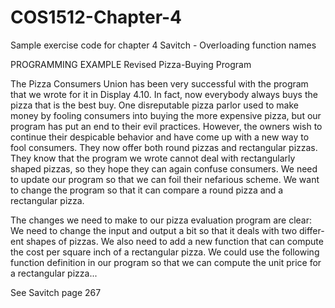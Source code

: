 # COS1512-Chapter-4
Sample exercise code for chapter 4 Savitch - Overloading function names

PROGRAMMING EXAMPLE Revised Pizza-Buying Program

The Pizza Consumers Union has been very successful with the program that we wrote for it in Display 4.10. In fact, now everybody always buys the pizza that is the best buy. One disreputable pizza parlor used to make money by fooling consumers into buying the more expensive pizza, but our program has put an end to their evil practices. However, the owners wish to continue their despicable behavior and have come up with a new way to fool consumers. They now offer both round pizzas and rectangular pizzas. They know that the program we wrote cannot deal with rectangularly shaped pizzas, so they hope they can again confuse consumers. We need to update our program so that we can foil their nefarious scheme. We want to change the program so that it can compare a round pizza and a rectangular pizza.

The changes we need to make to our pizza evaluation program are clear: We need to change the input and output a bit so that it deals with two differ- ent shapes of pizzas. We also need to add a new function that can compute the cost per square inch of a rectangular pizza. We could use the following function definition in our program so that we can compute the unit price for a rectangular pizza...

See Savitch page 267
